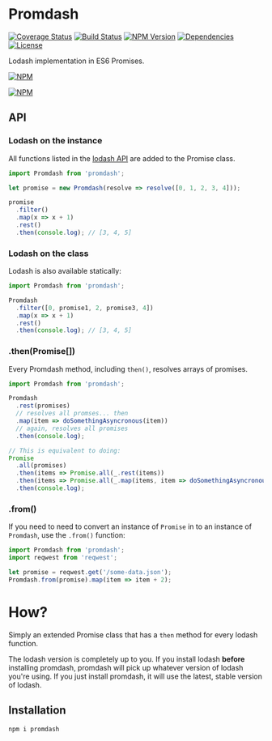 Promdash
========

[![Coverage Status](https://img.shields.io/coveralls/johngeorgewright/promdash/master.svg?style=flat-square)](https://coveralls.io/github/johngeorgewright/promdash?branch=master)
[![Build Status](https://img.shields.io/travis/johngeorgewright/promdash/master.svg?style=flat-square)](https://travis-ci.org/johngeorgewright/promdash)
[![NPM Version](https://img.shields.io/npm/v/promdash.svg?style=flat-square)](https://www.npmjs.com/package/promdash)
[![Dependencies](https://img.shields.io/gemnasium/johngeorgewright/promdash.svg?style=flat-square)](https://gemnasium.com/github.com/johngeorgewright/promdash)
[![License](https://img.shields.io/npm/l/promdash.svg?style=flat-square)](https://github.com/johngeorgewright/promdash/blob/master/LICENSE)

Lodash implementation in ES6 Promises.

[![NPM](https://nodei.co/npm/promdash.png)](https://nodei.co/npm/promdash/)

[![NPM](https://nodei.co/npm-dl/promdash.png)](https://nodei.co/npm-dl/promdash/)

API
---

### Lodash on the instance

All functions listed in the [lodash API](https://lodash.com/docs) are added to the Promise class.

```js
import Promdash from 'promdash';

let promise = new Promdash(resolve => resolve([0, 1, 2, 3, 4]));

promise
  .filter()
  .map(x => x + 1)
  .rest()
  .then(console.log); // [3, 4, 5]
```

### Lodash on the class

Lodash is also available statically:

```js
import Promdash from 'promdash';

Promdash
  .filter([0, promise1, 2, promise3, 4])
  .map(x => x + 1)
  .rest()
  .then(console.log); // [3, 4, 5]
```

### .then(Promise[])

Every Promdash method, including `then()`, resolves arrays of promises.

```js
import Promdash from 'promdash';

Promdash
  .rest(promises)
  // resolves all promses... then
  .map(item => doSomethingAsyncronous(item))
  // again, resolves all promises
  .then(console.log);

// This is equivalent to doing:
Promise
  .all(promises)
  .then(items => Promise.all(_.rest(items))
  .then(items => Promise.all(_.map(items, item => doSomethingAsyncronous(item))))
  .then(console.log);
```

### .from()

If you need to need to convert an instance of `Promise` in to an instance of `Promdash`, use the `.from()` function:

```js
import Promdash from 'promdash';
import reqwest from 'reqwest';

let promise = reqwest.get('/some-data.json');
Promdash.from(promise).map(item => item + 2);
```

How?
====

Simply an extended Promise class that has a `then` method for every lodash function.

The lodash version is completely up to you. If you install lodash **before** installing promdash, promdash will pick up whatever version of lodash you're using. If you just install promdash, it will use the latest, stable version of lodash.

Installation
------------

```
npm i promdash
```
